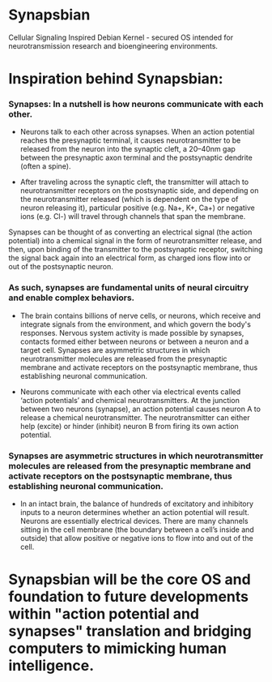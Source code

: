 # Synapsbian
Cellular Signaling Inspired Debian Kernel - secured OS intended for neurotransmission research and bioengineering environments. 

# Inspiration behind Synapsbian:

### Synapses: In a nutshell is how neurons communicate with each other.

* Neurons talk to each other across synapses. When an action potential reaches the presynaptic terminal, it causes neurotransmitter to be released from the neuron into the synaptic cleft, a 20–40nm gap between the presynaptic axon terminal and the postsynaptic dendrite (often a spine).

* After traveling across the synaptic cleft, the transmitter will attach to neurotransmitter receptors on the postsynaptic side, and depending on the neurotransmitter released (which is dependent on the type of neuron releasing it), particular positive (e.g. Na+, K+, Ca+) or negative ions (e.g. Cl-) will travel through channels that span the membrane.

Synapses can be thought of as converting an electrical signal (the action potential) into a chemical signal in the form of neurotransmitter release, and then, upon binding of the transmitter to the postsynaptic receptor, switching the signal back again into an electrical form, as charged ions flow into or out of the postsynaptic neuron.

### As such, synapses are fundamental units of neural circuitry and enable complex behaviors.

* The brain contains billions of nerve cells, or neurons, which receive and integrate signals from the environment, and which govern the body's responses. Nervous system activity is made possible by synapses, contacts formed either between neurons or between a neuron and a target cell. Synapses are asymmetric structures in which neurotransmitter molecules are released from the presynaptic membrane and activate receptors on the postsynaptic membrane, thus establishing neuronal communication. 

* Neurons communicate with each other via electrical events called ‘action potentials’ and chemical neurotransmitters.
At the junction between two neurons (synapse), an action potential causes neuron A to release a chemical neurotransmitter.
The neurotransmitter can either help (excite) or hinder (inhibit) neuron B from firing its own action potential.

### Synapses are asymmetric structures in which neurotransmitter molecules are released from the presynaptic membrane and activate receptors on the postsynaptic membrane, thus establishing neuronal communication.

* In an intact brain, the balance of hundreds of excitatory and inhibitory inputs to a neuron determines whether an action potential will result. Neurons are essentially electrical devices. There are many channels sitting in the cell membrane (the boundary between a cell’s inside and outside) that allow positive or negative ions to flow into and out of the cell.

# Synapsbian will be the core OS and foundation to future developments within "action potential and synapses" translation and bridging computers to mimicking human intelligence.    





